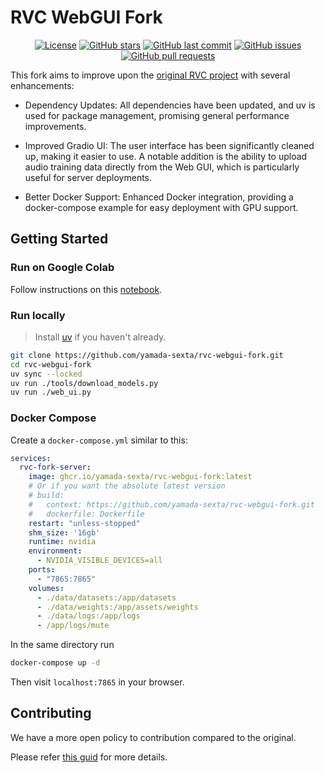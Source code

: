 # RVC WebGUI Fork

<div align="center">

[![License](https://img.shields.io/github/license/yamada-sexta/rvc-webgui-fork?style=flat-square)](https://github.com/yamada-sexta/rvc-webgui-fork/blob/main/THIRD_PARTY_NOTICES.md)
[![GitHub stars](https://img.shields.io/github/stars/yamada-sexta/rvc-webgui-fork?style=flat-square)](https://github.com/yamada-sexta/rvc-webgui-fork/stargazers)
[![GitHub last commit](https://img.shields.io/github/last-commit/yamada-sexta/rvc-webgui-fork?style=flat-square)](https://github.com/yamada-sexta/rvc-webgui-fork/commits/main)
[![GitHub issues](https://img.shields.io/github/issues/yamada-sexta/rvc-webgui-fork?style=flat-square)](https://github.com/yamada-sexta/rvc-webgui-fork/issues)
[![GitHub pull requests](https://img.shields.io/github/issues-pr/yamada-sexta/rvc-webgui-fork?style=flat-square)](https://github.com/yamada-sexta/rvc-webgui-fork/pulls)

</div>

This fork aims to improve upon the [original RVC project](https://github.com/RVC-Project/Retrieval-based-Voice-Conversion-WebUI) with several enhancements:

- Dependency Updates: All dependencies have been updated, and uv is used for package management, promising general performance improvements.

- Improved Gradio UI: The user interface has been significantly cleaned up, making it easier to use. A notable addition is the ability to upload audio training data directly from the Web GUI, which is particularly useful for server deployments.

- Better Docker Support: Enhanced Docker integration, providing a docker-compose example for easy deployment with GPU support.

## Getting Started

### Run on Google Colab

Follow instructions on this [notebook](https://colab.research.google.com/github/yamada-sexta/rvc-webgui-fork/blob/main/notebook/colab.ipynb).

### Run locally

> Install [uv](https://docs.astral.sh/uv/#installation) if you haven't already.

```bash
git clone https://github.com/yamada-sexta/rvc-webgui-fork.git
cd rvc-webgui-fork
uv sync --locked
uv run ./tools/download_models.py
uv run ./web_ui.py
```

### Docker Compose

Create a `docker-compose.yml` similar to this:

```yml
services:
  rvc-fork-server:
    image: ghcr.io/yamada-sexta/rvc-webgui-fork:latest
    # Or if you want the absolute latest version
    # build:
    #   context: https://github.com/yamada-sexta/rvc-webgui-fork.git
    #   dockerfile: Dockerfile
    restart: "unless-stopped"
    shm_size: '16gb'
    runtime: nvidia
    environment:
      - NVIDIA_VISIBLE_DEVICES=all
    ports:
      - "7865:7865"
    volumes:
      - ./data/datasets:/app/datasets
      - ./data/weights:/app/assets/weights
      - ./data/logs:/app/logs
      - /app/logs/mute
```

In the same directory run

```bash
docker-compose up -d
```

Then visit `localhost:7865` in your browser.

## Contributing

We have a more open policy to contribution compared to the original.

Please refer [this guid](./CONTRIBUTING.md) for more details.
